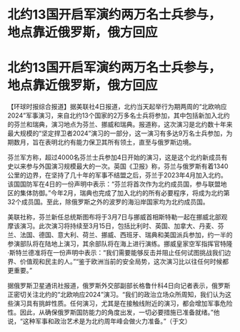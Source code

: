 # 北约13国开启军演约两万名士兵参与，地点靠近俄罗斯，俄方回应

# 北约13国开启军演约两万名士兵参与，地点靠近俄罗斯，俄方回应

【环球时报综合报道】据美联社4日报道，北约当天起举行为期两周的“北欧响应2024”军事演习，来自北约13个国家的2万多名士兵将参加，其中包括新加入北约的芬兰和瑞典，演习地点为芬兰、挪威和瑞典。报道称，这次演习是北约数十年来最大规模的“坚定捍卫者2024”演习的一部分，这一演习有多达9万名士兵参加，为期数月，旨在表明北约有能力保卫其所有领土，直至与俄罗斯边境。

芬兰军方称，超过4000名芬兰士兵参加4日开始的演习，这是这个北约新成员有史以来参与外国演习规模最大的一次。英国《卫报》称，芬兰与俄罗斯有着1340公里的边界，在坚持了几十年的军事不结盟之后，芬兰于2023年4月加入北约。该国国防军在4日的一份声明中表示：“芬兰将首次作为北约成员国，参与联盟地区的集体防御。”今年2月，瑞典也完成了加入北约的所有必要程序，将成为北约第32个成员国。至此，除俄罗斯之外的波罗的海沿岸国家均为北约成员国。

美联社称，芬兰新任总统斯图布将于3月7日与挪威首相斯特勒一起在挪威北部观摩该演习。此次演习将持续至3月15日，包括比利时、英国、加拿大、丹麦、芬兰、法国、德国、意大利、荷兰、挪威、西班牙、瑞典和美国派兵参加，约一半的参演部队将在陆地上演习，其余部队将在海上进行演练。挪威皇家空军指挥官特隆·斯特兰德准将在一份声明中表示：“我们需要能够反击并阻止任何试图挑战我们边界、价值观和民主的人。”“鉴于欧洲当前的安全局势，这次演习比以往任何时候都更重要。”

据俄罗斯卫星通讯社报道，俄罗斯外交部副部长格鲁什科4日向记者表示，俄罗斯正密切关注北约的“北欧响应2024”演习。“我们的政治立场众所周知，我们认为这些演习具有挑衅性质。任何演习，尤其是在接触线附近的演习，都会增加军事危险性。因此，从确保俄罗斯国防能力的角度出发，一切必要措施已准备就绪。”他说，“这种军事和政治艺术是为北约周年峰会做火力准备。”（于文）

